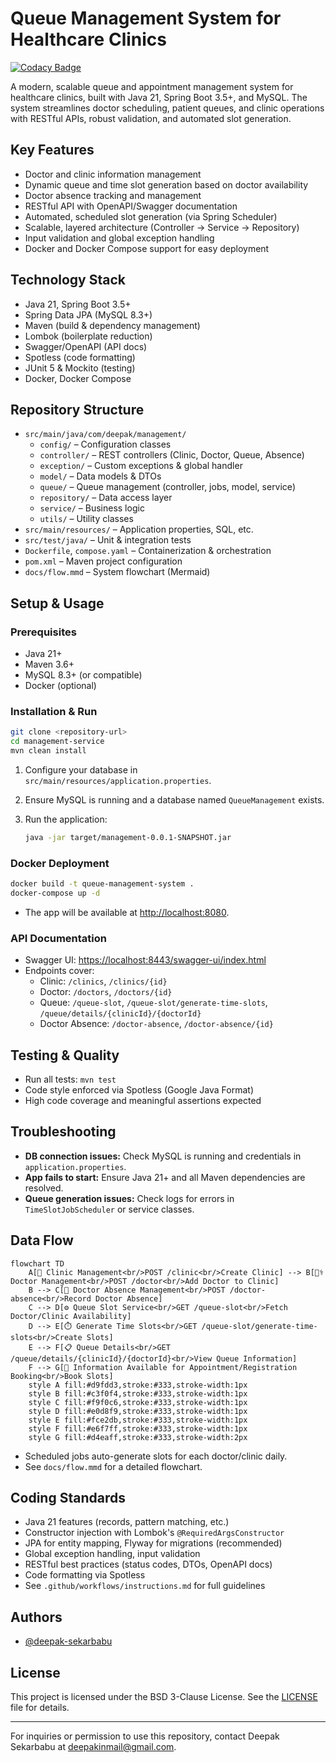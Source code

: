 # Queue Management System for Healthcare Clinics

[![Codacy Badge](https://api.codacy.com/project/badge/Grade/b88e7facd5c247e69abfacc23128c54f)](https://app.codacy.com/gh/deepak-sekarbabu/management-service?utm_source=github.com&utm_medium=referral&utm_content=deepak-sekarbabu/management-service&utm_campaign=Badge_Grade)

A modern, scalable queue and appointment management system for healthcare clinics, built with Java 21, Spring Boot 3.5+, and MySQL. The system streamlines doctor scheduling, patient queues, and clinic operations with RESTful APIs, robust validation, and automated slot generation.

## Key Features

- Doctor and clinic information management
- Dynamic queue and time slot generation based on doctor availability
- Doctor absence tracking and management
- RESTful API with OpenAPI/Swagger documentation
- Automated, scheduled slot generation (via Spring Scheduler)
- Scalable, layered architecture (Controller → Service → Repository)
- Input validation and global exception handling
- Docker and Docker Compose support for easy deployment

## Technology Stack

- Java 21, Spring Boot 3.5+
- Spring Data JPA (MySQL 8.3+)
- Maven (build & dependency management)
- Lombok (boilerplate reduction)
- Swagger/OpenAPI (API docs)
- Spotless (code formatting)
- JUnit 5 & Mockito (testing)
- Docker, Docker Compose

## Repository Structure

- `src/main/java/com/deepak/management/`
  - `config/` – Configuration classes
  - `controller/` – REST controllers (Clinic, Doctor, Queue, Absence)
  - `exception/` – Custom exceptions & global handler
  - `model/` – Data models & DTOs
  - `queue/` – Queue management (controller, jobs, model, service)
  - `repository/` – Data access layer
  - `service/` – Business logic
  - `utils/` – Utility classes
- `src/main/resources/` – Application properties, SQL, etc.
- `src/test/java/` – Unit & integration tests
- `Dockerfile`, `compose.yaml` – Containerization & orchestration
- `pom.xml` – Maven project configuration
- `docs/flow.mmd` – System flowchart (Mermaid)

## Setup & Usage

### Prerequisites

- Java 21+
- Maven 3.6+
- MySQL 8.3+ (or compatible)
- Docker (optional)

### Installation & Run

```sh
git clone <repository-url>
cd management-service
mvn clean install
```

1. Configure your database in `src/main/resources/application.properties`.
2. Ensure MySQL is running and a database named `QueueManagement` exists.
3. Run the application:

   ```sh
   java -jar target/management-0.0.1-SNAPSHOT.jar
   ```

### Docker Deployment

```sh
docker build -t queue-management-system .
docker-compose up -d
```

- The app will be available at [http://localhost:8080](http://localhost:8080).

### API Documentation

- Swagger UI: [https://localhost:8443/swagger-ui/index.html](https://localhost:8443/swagger-ui/index.html)
- Endpoints cover:
  - Clinic: `/clinics`, `/clinics/{id}`
  - Doctor: `/doctors`, `/doctors/{id}`
  - Queue: `/queue-slot`, `/queue-slot/generate-time-slots`, `/queue/details/{clinicId}/{doctorId}`
  - Doctor Absence: `/doctor-absence`, `/doctor-absence/{id}`

## Testing & Quality

- Run all tests: `mvn test`
- Code style enforced via Spotless (Google Java Format)
- High code coverage and meaningful assertions expected

## Troubleshooting

- **DB connection issues:** Check MySQL is running and credentials in `application.properties`.
- **App fails to start:** Ensure Java 21+ and all Maven dependencies are resolved.
- **Queue generation issues:** Check logs for errors in `TimeSlotJobScheduler` or service classes.

## Data Flow

```mermaid
flowchart TD
    A[🏥 Clinic Management<br/>POST /clinic<br/>Create Clinic] --> B[👨‍⚕️ Doctor Management<br/>POST /doctor<br/>Add Doctor to Clinic]
    B --> C[📅 Doctor Absence Management<br/>POST /doctor-absence<br/>Record Doctor Absence]
    C --> D[⚙️ Queue Slot Service<br/>GET /queue-slot<br/>Fetch Doctor/Clinic Availability]
    D --> E[⏱️ Generate Time Slots<br/>GET /queue-slot/generate-time-slots<br/>Create Slots]
    E --> F[📋 Queue Details<br/>GET /queue/details/{clinicId}/{doctorId}<br/>View Queue Information]
    F --> G[👥 Information Available for Appointment/Registration Booking<br/>Book Slots]
    style A fill:#d9fdd3,stroke:#333,stroke-width:1px
    style B fill:#c3f0f4,stroke:#333,stroke-width:1px
    style C fill:#f9f0c6,stroke:#333,stroke-width:1px
    style D fill:#e0d8f9,stroke:#333,stroke-width:1px
    style E fill:#fce2db,stroke:#333,stroke-width:1px
    style F fill:#e6f7ff,stroke:#333,stroke-width:1px
    style G fill:#d4eaff,stroke:#333,stroke-width:2px
```

- Scheduled jobs auto-generate slots for each doctor/clinic daily.
- See `docs/flow.mmd` for a detailed flowchart.

## Coding Standards

- Java 21 features (records, pattern matching, etc.)
- Constructor injection with Lombok's `@RequiredArgsConstructor`
- JPA for entity mapping, Flyway for migrations (recommended)
- Global exception handling, input validation
- RESTful best practices (status codes, DTOs, OpenAPI docs)
- Code formatting via Spotless
- See `.github/workflows/instructions.md` for full guidelines

## Authors

- [@deepak-sekarbabu](https://github.com/deepak-sekarbabu)

## License

This project is licensed under the BSD 3-Clause License. See the [LICENSE](LICENSE) file for details.

---

For inquiries or permission to use this repository, contact Deepak Sekarbabu at [deepakinmail@gmail.com](mailto:deepakinmail@gmail.com).
